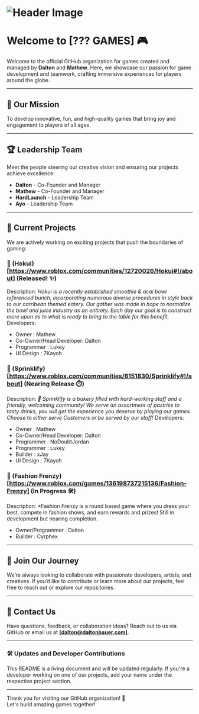 # ![Header Image](https://i.ibb.co/tBdn2Y6/Header.png) <!-- Replace with your header image link -->

# Welcome to [??? GAMES] 🎮

Welcome to the official GitHub organization for games created and managed by **Dalton** and **Mathew**. Here, we showcase our passion for game development and teamwork, crafting immersive experiences for players around the globe.

---

## 🎯 Our Mission
To develop innovative, fun, and high-quality games that bring joy and engagement to players of all ages.

---

## 🏆 Leadership Team
Meet the people steering our creative vision and ensuring our projects achieve excellence:
- **Dalton** - Co-Founder and Manager  
- **Mathew** - Co-Founder and Manager  
- **HardLaunch** - Leadership Team  
- **Ayo** - Leadership Team  

---

## 🌟 Current Projects
We are actively working on exciting projects that push the boundaries of gaming:

### 🔹 (Hokui)[https://www.roblox.com/communities/12720026/Hokui#!/about] (Released! ✨)
Description: *Hokui is a recently established smoothie & acai bowl referenced bunch, incorporating numerous diverse procedures in style back to our carribean themed eatery. Our gather was made in hope to normalize the bowl and juice industry as an entirety. Each day our goal is to construct more upon as to what is ready to bring to the table for this benefit.*  
Developers:  
- Owner : Mathew
- Co-Owner/Head Developer: Dalton
- Programmer : Lukey
- UI Design : 7Kayoh

### 🔹 (Sprinklify)[https://www.roblox.com/communities/6151830/Sprinklify#!/about] (Nearing Release ⏱️)
Description: *🧁 Sprinklify is a bakery filled with hard-working staff and a friendly, welcoming community! We serve an assortment of pastries to tasty drinks, you will get the experience you deserve by playing our games. Choose to either serve Customers or be served by our staff!*
Developers:  
- Owner : Mathew
- Co-Owner/Head Developer: Dalton
- Programmer : NoDoubtJordan
- Programmer : Lukey
- Builder : xJay
- UI Design : 7Kayoh


### 🔹 (Fashion Frenzy)[https://www.roblox.com/games/136198737215136/Fashion-Frenzy] (In Progress 🛠️)
Description: *Fashion Frenzy is a round based game where you dress your best, compete in fashion shows, and earn rewards and prizes! Still in development but nearing completion.
- Owner/Programmer : Dalton
- Builder : Cyrphex

---

## 🤝 Join Our Journey
We’re always looking to collaborate with passionate developers, artists, and creatives. If you’d like to contribute or learn more about our projects, feel free to reach out or explore our repositories.

---

## 📩 Contact Us
Have questions, feedback, or collaboration ideas? Reach out to us via GitHub or email us at **[dalton@daltonbauer.com]**.

---

### 🛠️ Updates and Developer Contributions
This README is a living document and will be updated regularly. If you're a developer working on one of our projects, add your name under the respective project section.

---

Thank you for visiting our GitHub organization! 🚀  
Let's build amazing games together!
